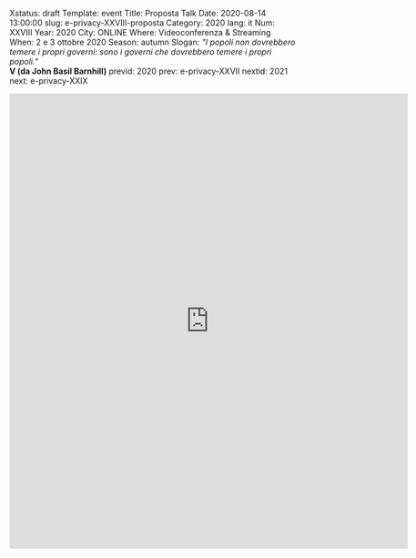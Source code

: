 Xstatus: draft
Template: event
Title: Proposta Talk
Date: 2020-08-14 13:00:00
slug: e-privacy-XXVIII-proposta
Category: 2020
lang: it
Num: XXVIII
Year: 2020
City: ONLINE
Where: Videoconferenza & Streaming
When: 2 e 3 ottobre 2020
Season: autumn
Slogan: <i>"I popoli non dovrebbero temere i propri governi: sono i governi che dovrebbero temere i propri popoli."</i><br/><b>V (da John Basil Barnhill)</b>
previd: 2020
prev: e-privacy-XXVII
nextid: 2021
next: e-privacy-XXIX


<iframe src="https://script.google.com/macros/s/AKfycbxjlFugmqfoTdwzBaRxFwK600w7kNBGA1pnzZF97rXL3I5aMGc/exec" width="700" height="800" frameborder="0" marginheight="0" marginwidth="0">Caricamento in corso...</iframe>
